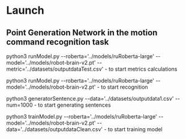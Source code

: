 # Launch
## Point Generation Network in the motion command recognition task

python3 runModel.py --roberta='../models/ruRoberta-large' --model='../models/robot-brain-v2.pt' --metric='../datasets/outputdataTest.csv' - to start metrics calculations

python3 runModel.py --roberta='../models/ruRoberta-large' --model='../models/robot-brain-v2.pt' - to start recognition

python3 generatorSentence.py --data='../datasets/outputdata1.csv' --num=1000 - to start generating sentences

python3 trainModel.py --roberta='../models/ruRoberta-large' --model='../models/robot-brain-v2.pt' --data='../datasets/outputdataClean.csv' - to start training model
